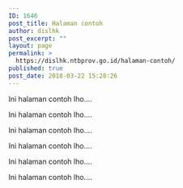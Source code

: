 ```yaml
---
ID: 1646
post_title: Halaman contoh
author: dislhk
post_excerpt: ""
layout: page
permalink: >
  https://dislhk.ntbprov.go.id/halaman-contoh/
published: true
post_date: 2018-03-22 15:28:26
---
```

Ini halaman contoh lho....&nbsp;

Ini halaman contoh lho....

Ini halaman contoh lho....

Ini halaman contoh lho....

Ini halaman contoh lho....

Ini halaman contoh lho....